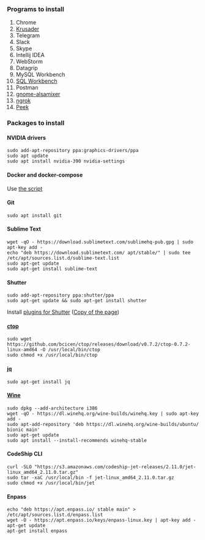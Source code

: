 ### Programs to install
1. Chrome
1. [Krusader](https://community.linuxmint.com/software/view/krusader)
1. Telegram
1. Slack
1. Skype
1. Intellij IDEA
1. WebStorm
1. Datagrip
1. MySQL Workbench
1. [SQL Workbench](https://www.sql-workbench.eu/downloads.html)
1. Postman
1. [gnome-alsamixer](https://community.linuxmint.com/software/view/gnome-alsamixer)
1. [ngrok](https://dashboard.ngrok.com/get-started)
1. [Peek](https://mintguide.org/tools/682-peek-simple-animated-gif-screen-recorder.html)

### Packages to install
#### NVIDIA drivers
```
sudo add-apt-repository ppa:graphics-drivers/ppa
sudo apt update
sudo apt install nvidia-390 nvidia-settings
```

#### Docker and docker-compose
Use [the script](https://github.com/vitaliykobrin/useful-scripts/blob/master/scripts/install-docker.sh)

#### Git
```
sudo apt install git
```

#### Sublime Text
```
wget -qO - https://download.sublimetext.com/sublimehq-pub.gpg | sudo apt-key add -
echo "deb https://download.sublimetext.com/ apt/stable/" | sudo tee /etc/apt/sources.list.d/sublime-text.list
sudo apt-get update
sudo apt-get install sublime-text
```

#### Shutter
```
sudo add-apt-repository ppa:shutter/ppa
sudo apt-get update && sudo apt-get install shutter
```
Install [plugins for Shutter](https://itsfoss.com/shutter-edit-button-disabled/) ([Copy of the page](https://github.com/vitaliykobrin/useful-scripts/blob/master/saved_pages/How%20To%20Fix%20Disabled%20Edit%20Option%20In%20Shutter%20in%20Ubuntu%2018.04%20%26%20Mint%2019.pdf))

#### [ctop](https://github.com/bcicen/ctop)
```
sudo wget https://github.com/bcicen/ctop/releases/download/v0.7.2/ctop-0.7.2-linux-amd64 -O /usr/local/bin/ctop
sudo chmod +x /usr/local/bin/ctop
```

#### [jq](https://stedolan.github.io/jq/)
```
sudo apt-get install jq
```

#### [Wine](https://computingforgeeks.com/how-to-install-wine-4-on-ubuntu-18-04-linux-mint-19/)
```
sudo dpkg --add-architecture i386 
wget -qO - https://dl.winehq.org/wine-builds/winehq.key | sudo apt-key add -
sudo apt-add-repository 'deb https://dl.winehq.org/wine-builds/ubuntu/ bionic main'
sudo apt-get update
sudo apt install --install-recommends winehq-stable
```

#### CodeShip CLI
```
curl -SLO "https://s3.amazonaws.com/codeship-jet-releases/2.11.0/jet-linux_amd64_2.11.0.tar.gz"
sudo tar -xaC /usr/local/bin -f jet-linux_amd64_2.11.0.tar.gz
sudo chmod +x /usr/local/bin/jet
```

#### Enpass
```
echo "deb https://apt.enpass.io/ stable main" > /etc/apt/sources.list.d/enpass.list
wget -O - https://apt.enpass.io/keys/enpass-linux.key | apt-key add -
apt-get update
apt-get install enpass
```
